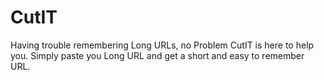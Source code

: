 # CutIT
Having trouble remembering Long URLs, no Problem CutIT is here to help you. Simply paste you Long URL and get a short and easy to remember URL.
